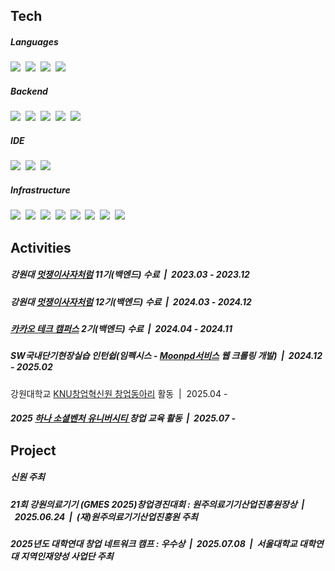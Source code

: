 <div>  
  <h2> Tech</h2>
    <h5> Languages</h5>
    <div>
      <img src="https://img.shields.io/badge/Java-007396?style=for-the-badge&logo=Java&logoColor=white"/>&nbsp
      <img src="https://img.shields.io/badge/Python-3766AB?style=for-the-badge&logo=Python&logoColor=white"/>&nbsp
      <img src="https://img.shields.io/badge/JavaScript-F7DF1E?style=for-the-badge&logo=JavaScript&logoColor=white"/>&nbsp
      <img src="https://img.shields.io/badge/C-A8B9CC?style=for-the-badge&logo=C&logoColor=white"/>&nbsp 
    </div>
    <div>
      <h5> Backend</h5>
      <img src="https://img.shields.io/badge/spring boot-6DB33F?style=for-the-badge&logo=springboot&logoColor=white"/>&nbsp
      <img src="https://img.shields.io/badge/mysql-4479A1?style=for-the-badge&logo=mysql&logoColor=white"/>&nbsp
      <img src="https://img.shields.io/badge/orcle-C74634?style=for-the-badge&logo=oracle&logoColor=white"/>&nbsp
      <img src="https://img.shields.io/badge/junit5-25A162?style=for-the-badge&logo=junit5&logoColor=white"/>&nbsp
      <img src="https://img.shields.io/badge/spring cloud-6DB33F?style=for-the-badge&logo=springcloud&logoColor=white">&nbsp
    </div>
    <div>
      <h5> IDE</h5>
        <img src="https://img.shields.io/badge/intellij idea-000000?style=for-the-badge&logo=intellijidea&logoColor=white"/>&nbsp
        <img src="https://img.shields.io/badge/vscode-25B0F3?style=for-the-badge&logo=vscode&logoColor=white"/>&nbsp
        <img src="https://img.shields.io/badge/pycharm-000000?style=for-the-badge&logo=pycharm&logoColor=white"/>&nbsp
      </h5>
    </div>
    <div>
      <h5> Infrastructure</h5>
      <img src="https://img.shields.io/badge/aws-232F3E?style=for-the-badge&logo=amazonwebservices&logoColor=white"/></a>&nbsp 
      <img src="https://img.shields.io/badge/docker-2496ED?style=for-the-badge&logo=docker&logoColor=white"/>&nbsp 
      <img src="https://img.shields.io/badge/jenkins-D24939?style=for-the-badge&logo=jenkins&logoColor=white"/>&nbsp 
      <img src="https://img.shields.io/badge/nginx-009639?style=for-the-badge&logo=nginx&logoColor=white"/>&nbsp
      <img src="https://img.shields.io/badge/zipkin-FF703B?style=for-the-badge&logo=zipkin&logoColor=white"/>&nbsp 
      <img src="https://img.shields.io/badge/ngrinder-E28728?style=for-the-badge&logo=ngrinder&logoColor=white"/>&nbsp
      <img src="https://img.shields.io/badge/prometheus-E6522C?style=for-the-badge&logo=prometheus&logoColor=white"/>&nbsp
      <img src="https://img.shields.io/badge/grafana-F46800?style=for-the-badge&logo=grafana&logoColor=white"/>&nbsp
    </div>
    

  <h2> Activities</h2>
    <div>
      <h5>
        강원대 <a href="https://likelion.university/" target="_blank" rel="noopener noreferrer">멋쟁이사자처럼</a> 11기(백엔드) 수료&nbsp&nbsp|&nbsp&nbsp2023.03 - 2023.12
      </h5>
      <h5>
        강원대 <a href="https://likelion.university/" target="_blank" rel="noopener noreferrer">멋쟁이사자처럼</a> 12기(백엔드) 수료&nbsp&nbsp|&nbsp&nbsp2024.03 - 2024.12
      </h5>
      <h5>
        <a href="https://www.kakaotechcampus.com" target="_blank" rel="noopener noreferrer">카카오 테크 캠퍼스</a> 2기(백엔드) 수료&nbsp&nbsp|&nbsp&nbsp2024.04 - 2024.11
      </h5>
      <h5>
         SW국내단기현장실습 인턴쉽(임펙시스 - <a href="https://moonpd.ai/" target="_blank" rel="noopener noreferrer">Moonpd서비스</a> 웹 크롤링 개발)&nbsp&nbsp|&nbsp&nbsp2024.12 - 2025.02
      </h5>
      강원대학교 <a href="https://ksef.kangwon.ac.kr/board_read.asp?boardCode=notice&blang=&searchBoardField=&searchBoardText=%EB%8F%99%EC%95%84%EB%A6%AC&boardNumber=882&page=3&delMain=&cpSection=" target="_blank" rel="noopener noreferrer">KNU창업혁신원 창업동아리</a> 활동&nbsp&nbsp|&nbsp&nbsp2025.04 -
      <h5>
        2025 <a href="https://www.hanapoweron.com/social/produce=" target="_blank" rel="noopener noreferrer">하나 소셜벤처 유니버시티 </a>창업 교육 활동&nbsp&nbsp|&nbsp&nbsp2025.07 -
      </h5>
    </div>


  <h2> Project</h2>
    <div>
      <h5>
신원 주최
      </h5>
      <h5>
        21회 강원의료기기 (GMES 2025)창업경진대회 : 원주의료기기산업진흥원장상&nbsp&nbsp|&nbsp&nbsp2025.06.24&nbsp&nbsp|&nbsp&nbsp(재)원주의료기기산업진흥원 주최
      </h5>
      <h5>
        2025년도 대학연대 창업 네트워크 캠프 : 우수상&nbsp&nbsp|&nbsp&nbsp2025.07.08&nbsp&nbsp|&nbsp&nbsp서울대학교 대학연대 지역인재양성 사업단 주최
      </h5>
    </div>
</div>
